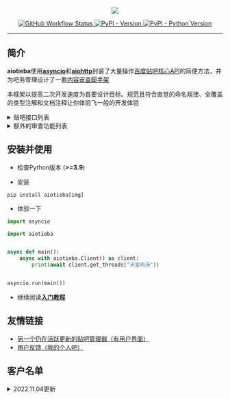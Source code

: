 <p align="center">

<img src="https://raw.githubusercontent.com/Starry-OvO/aiotieba/master/docs/img/aiotieba.svg">

</p>

<div align="center">
<p>
<a href="https://github.com/Starry-OvO/aiotieba/actions">
    <img src="https://img.shields.io/github/workflow/status/Starry-OvO/aiotieba/CI?label=CI&logo=github" alt="GitHub Workflow Status">
</a>
<a href="https://pypi.org/project/aiotieba">
    <img src="https://img.shields.io/pypi/v/aiotieba?color=g" alt="PyPI - Version">
</a>
<a href="https://pypi.org/project/aiotieba">
    <img src="https://img.shields.io/pypi/pyversions/aiotieba" alt="PyPI - Python Version">
</a>
</p>
</div>

---

## 简介

**aiotieba**使用[**asyncio**](https://tutorial.python.org/zh-cn/3/library/asyncio.html)和[**aiohttp**](https://github.com/aio-libs/aiohttp)封装了大量操作[百度贴吧核心API](https://github.com/Starry-OvO/aiotieba/blob/master/aiotieba/client.py)的简便方法，并为吧务管理设计了一套[内容审查脚手架](https://github.com/Starry-OvO/aiotieba/blob/master/aiotieba/reviewer.py)

本框架以提高二次开发速度为首要设计目标。规范且符合直觉的命名规律、全覆盖的类型注解和文档注释让你体验飞一般的开发体验

<details>

<summary>贴吧接口列表</summary>

+ 按回复时间/发布时间/热门序获取贴吧主题帖/精华帖列表。支持获取带转发/投票/转发嵌套投票/各种卡片的主题帖信息
+ 获取带图片链接/小尾巴内容/点赞情况/用户信息（[用户名](https://v-8.top/tutorial/quickstart#user_name)/[portrait](https://v-8.top/tutorial/quickstart#portrait)/[user_id](https://v-8.top/tutorial/quickstart#user_id)/等级/性别/是否锁回复）/每条回复的前排楼中楼（支持按或不按点赞数排序）的楼层列表
+ 获取带所有前述用户信息的楼中楼列表
+ 根据[用户名](https://v-8.top/tutorial/quickstart#user_name)/[portrait](https://v-8.top/tutorial/quickstart#portrait)/[user_id](https://v-8.top/tutorial/quickstart#user_id)中的任一项反查其他用户信息，或通过用户主页的[tieba_uid](https://v-8.top/tutorial/quickstart#tieba_uid)反查其他用户信息
+ 使用小吧主、语音小编的账号删帖/屏蔽/封禁。支持删除视频帖/批量删帖/多于1天的封禁
+ 使用已被大吧主分配解封/恢复/处理申诉权限的吧务账号解封/恢复/处理申诉
+ 使用大吧主账号推荐帖子到首页/移动帖子到指定分区/加精/撤精/置顶/撤置顶/添加黑名单/查看黑名单/取消黑名单
+ 获取其他用户的主页信息/关注贴吧列表/关注用户列表/粉丝列表/发布的主题帖列表
+ 使用当前账号关注贴吧/取关贴吧/关注用户/取关用户/移除粉丝/获取屏蔽贴吧列表/屏蔽贴吧/取消屏蔽贴吧/点赞点踩/取消点赞点踩/签到/水帖/发送私信/获取回复历史
+ 获取一个贴吧的最新关注用户列表/等级排行榜/吧务列表/吧详情

</details>

<details>

<summary>额外的审查功能列表</summary>

+ 数据库功能：缓存贴吧常量（如贴吧名到fid的映射关系、用户基本信息等）/为用户添加标记/为帖子或回复添加标记/为图像hash添加标记
+ 图像处理功能：图像解码/二维码解析/图像hash计算

</details>

## 安装并使用

+ 检查Python版本 (**>=3.9**)

+ 安装

```shell
pip install aiotieba[img]
```

+ 体验一下

```python
import asyncio

import aiotieba


async def main():
    async with aiotieba.Client() as client:
        print(await client.get_threads("天堂鸡汤"))


asyncio.run(main())
```

+ 继续阅读[**入门教程**](https://v-8.top/tutorial/quickstart)

## 友情链接

+ [另一个仍在活跃更新的贴吧管理器（有用户界面）](https://github.com/dog194/TiebaManager)
+ [用户反馈（我的个人吧）](https://tieba.baidu.com/starry)

## 客户名单

<details><summary>2022.11.04更新</summary>

|      吧名      | 关注用户数 | 最近29天日均访问量 | 日均主题帖数 | 日均回复数 |
| :------------: | :--------: | :----------------: | :----------: | :--------: |
|    抗压背锅    | 4,251,706  |     1,793,128      |    5,416     |  112,465   |
|     孙笑川     | 2,754,320  |      556,371       |    5,537     |  133,580   |
|    lol半价     | 1,969,615  |       86,497       |     274      |   4,315    |
|      宫漫      | 1,368,686  |       37,173       |     197      |   1,941    |
|    逆水寒ol    |  715,474   |       26,337       |     105      |   1,679    |
|    新孙笑川    |  447,430   |       72,264       |     756      |   18,696   |
|     vtuber     |  218,047   |       13,108       |      69      |    797     |
|     asoul      |  156,892   |       12,177       |      99      |    532     |
|      嘉然      |   58,237   |       11,432       |      97      |   1,259    |
|      向晚      |   30,349   |       10,448       |      89      |   1,115    |
|      贝拉      |   21,721   |       8,670        |      39      |    628     |
|      乃琳      |   17,186   |       4,361        |      25      |    321     |
| vtuber自由讨论 |   16,991   |       4,525        |      3       |     75     |
| asoul一个魂儿  |   14,340   |        882         |      4       |     16     |

</details>
